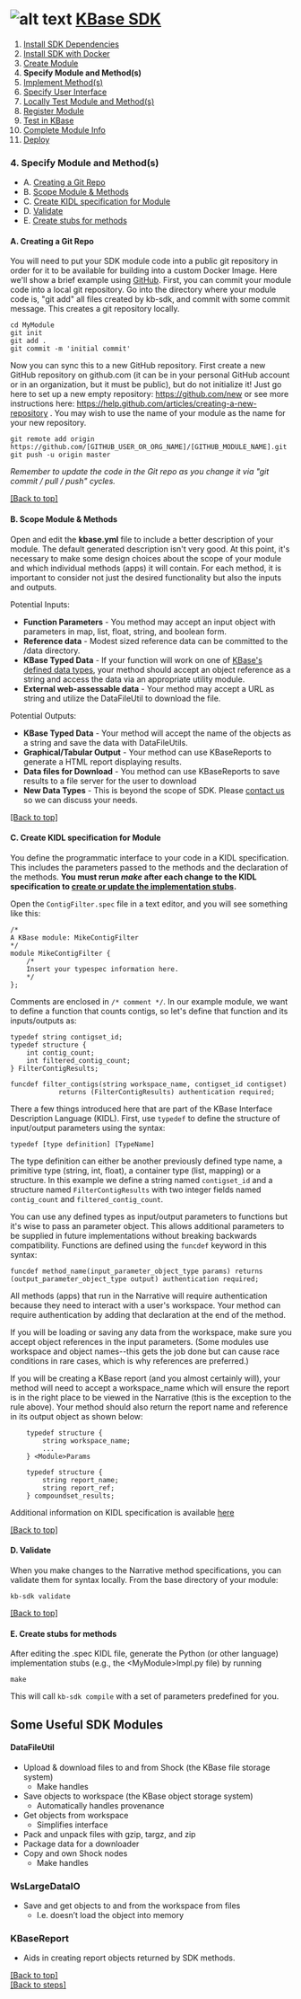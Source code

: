 # <A NAME="top"></A>![alt text](https://avatars2.githubusercontent.com/u/1263946?v=3&s=84 "KBase") [KBase SDK](../README.md)

1. [Install SDK Dependencies](kb_sdk_dependencies.md)
2. [Install SDK with Docker](kb_sdk_dockerized_install.md)
3. [Create Module](kb_sdk_create_module.md)
4. **Specify Module and Method(s)**
5. [Implement Method(s)](kb_sdk_impl_methods.md)
6. [Specify User Interface](kb_sdk_make_ui.md)
7. [Locally Test Module and Method(s)](kb_sdk_local_test_module.md)
8. [Register Module](kb_sdk_register_module.md)
9. [Test in KBase](kb_sdk_test_in_kbase.md)
10. [Complete Module Info](kb_sdk_complete_module_info.md)
11. [Deploy](kb_sdk_deploy.md)


### 4. Specify Module and Method(s)

- A. [Creating a Git Repo](#create-repo)
- B. [Scope Module & Methods](#scope-module)
- C. [Create KIDL specification for Module](#kidl-spec)
- D. [Validate](#validate)
- E. [Create stubs for methods](#stubs)

#### <A NAME="create-repo"></A>A. Creating a Git Repo

You will need to put your SDK module code into a public git repository in order for it to be available for building into a custom Docker Image.  Here we'll show a brief example using [GitHub](http://github.com).  First, you can commit your module code into a local git repository. Go into the directory where your module code is, "git add" all files created by kb-sdk, and commit with some commit message. This creates a git repository locally.

    cd MyModule
    git init
    git add .
    git commit -m 'initial commit'

Now you can sync this to a new GitHub repository. First create a new GitHub repository on github.com
(it can be in your personal GitHub account or in an organization, but it must be public),
but do not initialize it! Just go here to set up a new empty repository: https://github.com/new or see more
instructions here: https://help.github.com/articles/creating-a-new-repository .  You may wish to
use the name of your module as the name for your new repository.

    git remote add origin https://github.com/[GITHUB_USER_OR_ORG_NAME]/[GITHUB_MODULE_NAME].git
    git push -u origin master

*Remember to update the code in the Git repo as you change it via "git commit / pull / push" cycles.*

[\[Back to top\]](#top)


#### <A NAME="scope-module"></A>B. Scope Module & Methods

Open and edit the **kbase.yml** file to include a better description of your module. The default generated description 
isn't very good. At this point, it's necessary to make some design choices about the scope of your module and which 
individual methods (apps) it will contain. For each method, it is important to consider not just the desired functionality but 
also the inputs and outputs.

Potential Inputs:
* **Function Parameters** - You method may accept an input object with parameters in map, list, float, string, and 
boolean form.
* **Reference data** - Modest sized reference data can be committed to the /data directory.
* **KBase Typed Data** - If your function will work on one of [KBase's defined data types](https://narrative.kbase.us/#catalog/datatypes),
your method should accept an object reference as a string and access the data via an appropriate utility module.
* **External web-assessable data** - Your method may accept a URL as string and utilize the DataFileUtil to download the
file.

Potential Outputs:
* **KBase Typed Data** - Your method will accept the name of the objects as a string and save the data with DataFileUtils.
* **Graphical/Tabular Output** - Your method can use KBaseReports to generate a HTML report displaying results.
* **Data files for Download** - You method can use KBaseReports to save results to a file server for the user to download
* **New Data Types** - This is beyond the scope of SDK. Please <a href="http://kbase.us/contact-us">contact us</a>
so we can discuss your needs. 

[\[Back to top\]](#top)


#### <A NAME="kidl-spec"></A>C. Create KIDL specification for Module

You  define the programmatic interface to your code in a KIDL specification. This includes the parameters passed 
to the methods and the declaration of the methods.  **You must rerun *make* after each change to the KIDL specification 
to [create or update the implementation stubs](#stubs).**

Open the `ContigFilter.spec` file in a text editor, and you will see something like this:

    /*
    A KBase module: MikeContigFilter
    */
    module MikeContigFilter {
        /*
        Insert your typespec information here.
        */
    };

Comments are enclosed in `/* comment */`.  In our example module, we want to define a function that counts contigs, so let's 
define that function and its inputs/outputs as:

    typedef string contigset_id;
    typedef structure {
        int contig_count;
        int filtered_contig_count;
    } FilterContigResults;

    funcdef filter_contigs(string workspace_name, contigset_id contigset)
                returns (FilterContigResults) authentication required;

There a few things introduced here that are part of the KBase Interface Description Language (KIDL).  First, use 
`typedef` to define the structure of input/output parameters using the syntax:

    typedef [type definition] [TypeName]

The type definition can either be another previously defined type name, a primitive type (string, int, float), a 
container type (list, mapping) or a structure.  In this example we define a string named `contigset_id` and a structure 
named `FilterContigResults` with two integer fields named `contig_count` and `filtered_contig_count`.

You can use any defined types as input/output parameters to functions but it's wise to pass an parameter object. This
allows additional parameters to be supplied in future implementations without breaking backwards compatibility. Functions 
are defined using the `funcdef` keyword in this syntax:

    funcdef method_name(input_parameter_object_type params) returns (output_parameter_object_type output) authentication required;

All methods (apps) that run in the Narrative will require authentication because they need to interact with a user's workspace.
Your method can require authentication by adding that declaration at the end of the method.

If you will be loading or saving any data from the workspace, make sure you accept object references in the input parameters.
(Some modules use workspace and object names--this gets the job done but can cause race conditions in rare 
cases, which is why references are preferred.)

If you will be creating a KBase report (and you almost certainly will), your method will need to accept a workspace_name which
will ensure the report is in the right place to be viewed in the Narrative (this is the exception to the rule above). Your 
method should also return the report name and reference in its output object as shown below:

```
    typedef structure {
    	string workspace_name;
    	...
    } <Module>Params
    
    typedef structure {
        string report_name;
        string report_ref;
    } compoundset_results;
```

Additional information on KIDL specification is available [here](KIDL_Specification.md)

[\[Back to top\]](#top)


#### <A NAME="validate"></A>D. Validate

When you make changes to the Narrative method specifications, you can validate them for syntax locally.  From the base 
directory of your module:

    kb-sdk validate

[\[Back to top\]](#top)


#### <A NAME="stubs"></A>E. Create stubs for methods

After editing the <MyModule>.spec KIDL file, generate the Python (or other language) implementation stubs (e.g., the 
\<MyModule\>Impl.py file) by running

    make

This will call `kb-sdk compile` with a set of parameters predefined for you.

## Some Useful SDK Modules
#### DataFileUtil
- Upload & download files to and from Shock (the KBase file storage system)
    - Make handles
- Save objects to workspace (the KBase object storage system)
    - Automatically handles provenance
- Get objects from workspace
    - Simplifies interface
- Pack and unpack files with gzip, targz, and zip
- Package data for a downloader
- Copy and own Shock nodes
    - Make handles

### WsLargeDataIO
- Save and get objects to and from the workspace from files
    - I.e. doesn’t load the object into memory

### KBaseReport
- Aids in creating report objects returned by SDK methods.


[\[Back to top\]](#top)<br>
[\[Back to steps\]](../README.md#steps)
